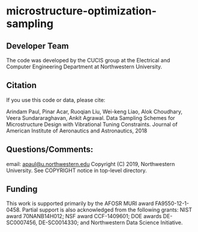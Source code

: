 # microstructure-optimization-sampling


## Developer Team
The code was developed by the CUCIS group at the Electrical and Computer Engineering Department at Northwestern University.

## Citation
If you use this code or data, please cite:

Arindam Paul, Pinar Acar, Ruoqian Liu, Wei-keng Liao, Alok Choudhary, Veera Sundararaghavan, Ankit Agrawal. Data Sampling Schemes for Microstructure Design with Vibrational Tuning Constraints. Journal of American Institute of Aeronautics and Astronautics, 2018 

## Questions/Comments:
email: apaul@u.northwestern.edu
Copyright (C) 2019, Northwestern University.
See COPYRIGHT notice in top-level directory.

## Funding 

This work is supported primarily by the AFOSR MURI award FA9550-12-1-0458. Partial support is also acknowledged from the following grants: NIST award 70NANB14H012; NSF award CCF-1409601; DOE awards DE-SC0007456, DE-SC0014330; and Northwestern Data Science Initiative.
